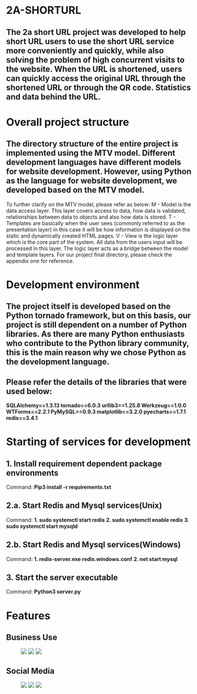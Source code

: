 # 2A-SHORTURL
## The 2a short URL project was developed to help short URL users to use the short URL service more conveniently and quickly, while also solving the problem of high concurrent visits to the website. When the URL is shortened, users can quickly access the original URL through the shortened URL or through the QR code. Statistics and data behind the URL.


# Overall project structure 
## The directory structure of the entire project is implemented using the MTV model. Different development languages ​​have different models for website development. However, using Python as the language for website development, we developed based on the  MTV model.
To further clarify on the MTV model, please refer as below:
M - Model is the data access layer. This layer covers access to data, how data is validated, relationships between data to objects and also how data is stored.
T - Templates are basically when the user sees (commonly referred to as the presentation layer) in this case it will be how information is displayed on the static and dynamically created HTML pages.
V - View is the logic layer which is the core part of the system. All data from the users input will be processed in this layer. The logic layer acts as a bridge between the model and template layers.
For our project final directory, please check the appendix one for reference.

# Development environment
## The project itself is developed based on the Python tornado framework, but on this basis, our project is still dependent on a number of Python libraries. As there are many Python enthusiasts who contribute to the Python library community, this is the main reason why we chose Python as the development language.
## Please refer the details of the libraries that were used below:

**SQLAlchemy==1.3.13
tornado==6.0.3
urllib3==1.25.8
Werkzeug==1.0.0
WTForms==2.2.1
PyMySQL==0.9.3
matplotlib==3.2.0
pyecharts==1.7.1
redis==3.4.1**

# Starting of services for development
## 1. Install requirement dependent package environments
   Command:
   **Pip3 install -r requirements.txt**

## 2.a. Start Redis and Mysql services(Unix)
   Command:
   **1. sudo systemctl start redis**
   **2. sudo systemctl enable redis**
   **3. sudo systemctl start mysqld**

## 2.b. Start Redis and Mysql services(Windows)
   Command:
   **1. redis-server.exe redis.windows.conf** 
   **2. net start mysql** 

## 3. Start the server executable
   Command:
   **Python3 server.py**
   
# Features
## Business Use
<figure class="third">
    <img src="http://2a.nz/static/images/b2b.png?v=d49a1a0b2d72d39a03367bd1d786d63c">
    <img src="http://2a.nz/static/images/extension.gif?v=57fc53ea80aa83b8aedc7d8214756e0a">
    <img src="http://2a.nz/static/images/b2b2.png?v=029250a3ce60c0f3b1949847c4659896">
</figure>
  
  
 ## Social Media
 <figure class="third">
    <img src="http://2a.nz/static/images/sc1.png?v=9028e8b649d11e7bbdd4e2af26ba998f">
    <img src="http://2a.nz/static/images/sc2.png?v=edbd49d881bb01451026fb70fd6e94c7">
    <img src="http://2a.nz/static/images/meassger.gif?v=6c3845a487ac02946570b7c254762dd6">
</figure>
  
  


